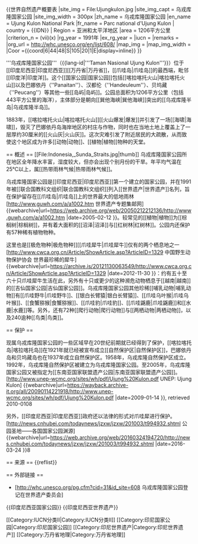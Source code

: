 {{世界自然遗产概要表
|site_img = File:Ujungkulon.jpg
|site_img_capt = 乌戎库隆国家公园
|site_img_width = 300px
|zh_name = 乌戎库隆国家公园
|en_name = Ujung Kulon National Park
|fr_name = Parc national d'Ujung Kulon
| country = {{IDN}}
| Region = 亚洲和太平洋地区
|area = 1206平方公里
|criterion_n = (vii)(x)
|rg_year = 1991年
|ex_rg_year = 
|iucn = 
|remarks = 
|org_url = http://whc.unesco.org/en/list/608/
|map_img = 
|map_img_width = 
|Coor ={{coord|6|44|48|S|105|20|1|E|display=inline}}
}}

'''乌戎库隆国家公园'''（{{lang-id|'''Taman Nasional Ujung Kulon'''}}）位于[[印度尼西亚|印度尼西亚]][[万丹省|万丹省]]，[[爪哇岛|爪哇岛]]的最西端，毗邻[[印度洋|印度洋]]。这个[[国家公园|国家公园]]包括[[喀拉喀托火山|喀拉喀托火山]]以及巴娜依丹（''Panaitan''）、汉都伦（''Handeuleum''）、贝坞藏（''Peucang''）等其他一些[[岛屿|岛屿]]。公园总面积为1206平方公里（包括443平方公里的海洋），主体部分是朝向[[巽他海峡|巽他海峡]]突出的[[乌戎库隆半岛|乌戎库隆半岛]]。

1883年，[[喀拉喀托火山|喀拉喀托火山]][[火山爆发|爆发]]并引发了一场[[海啸|海啸]]，毁灭了巴娜依丹岛海岸地区的村庄与作物，同时也在当地土地上覆盖上了一层厚约30厘米的[[火山灰|火山灰]]。这次灾难引发了附近居民的大疏散，从而致使这个地区成为许多[[动物|动物]]、[[植物|植物]]物种的天堂。

== 概述 ==
[[File:Indonesia,_Sunda_Straits.jpg|thumb]]
乌戎库隆国家公园所在地区全年降水丰富，湿度较大，但亦会出现个别月份的干旱。年平均气温在25℃以上，属[[热带雨林气候|热带雨林气候]]。

乌戎库隆国家公园是[[印度尼西亚|印度尼西亚]]第一个建立的国家公园，并在1991年被[[联合国教科文组织|联合国教科文组织]]列入[[世界遗产|世界遗产]]名列，旨在保护留存在[[爪哇岛|爪哇岛]]上的世界最大的低地雨林<ref name="guwh">[http://www.guwh.com/a/a1002.htm 世界遗产专题集邮网] {{webarchive|url=https://web.archive.org/web/20050212212136/http://www.guwh.com/a/a1002.htm |date=2005-02-12 }}</ref>。较常见的[[植物|植物]]为[[棕榈树|棕榈树]]，并有着大面积的[[沼泽|沼泽]]与[[红树林|红树林]]。公园内还保护有57种稀有植物物种。

这里也是[[极危物种|极危物种]][[爪哇犀牛|爪哇犀牛]]仅有的两个栖息地之一<ref>[http://www.cwca.org.cn/Article/ShowArticle.asp?ArticleID=1329 中国野生动物保护协会 世界最珍稀的犀牛] {{webarchive|url=https://archive.is/20121130063549/http://www.cwca.org.cn/Article/ShowArticle.asp?ArticleID=1329 |date=2012-11-30 }}</ref>：约有五十至六十只爪哇犀牛生活在此，<ref name="guwh" />另外有十只或更少的这种濒危动物栖息于[[越南|越南]]的[[吉仙国家公园|吉仙国家公园]]。乌戎库隆国家公园其他珍稀[[哺乳动物|哺乳动物]]有[[爪哇野牛|爪哇野牛]]、[[银白长臂猿|银白长臂猿]]、[[爪哇乌叶猴|爪哇乌叶猴]]、[[食蟹猕猴|食蟹猕猴]]、[[爪哇豹|爪哇豹]]、[[爪哇鼷鹿|爪哇鼷鹿]]和[[水鹿|水鹿]]等。另外，还有72种[[爬行动物|爬行动物]]与[[两栖动物|两栖动物]]，以及240逾种[[鸟类|鸟类]]。

== 保护 ==

现属乌戎库隆国家公园的一些区域早在20世纪前期就已经得到了保护，[[喀拉喀托岛|喀拉喀托岛]]在1921年就已经被宣布成立[[自然保护区|自然保护区]]，巴娜依丹岛和贝坞藏岛也在1937年成立自然保护区。1958年，乌戎库隆自然保护区成立。1992年，乌戎库隆自然保护区被建立为乌戎库隆国家公园。<ref name="guwh" />至2005年，乌戎库隆国家公园又被指定为[[东南亚国家联盟遗产公园|东南亚国家联盟遗产公园]]。<ref>[http://www.unep-wcmc.org/sites/wh/pdf/Ujung%20Kulon.pdf UNEP: Ujung Kulon] {{webarchive|url=https://wayback.archive-it.org/all/20090114221918/http://www.unep-wcmc.org/sites/wh/pdf/Ujung%20Kulon.pdf |date=2009-01-14 }}, retrieved 2010-0108</ref>

另外，[[印度尼西亚|印度尼西亚]]政府还以法律的形式对爪哇犀进行保护。<ref>[http://news.cnhubei.com/todaynews/jzxw/jzxw/201003/t994932.shtml 公园圣地——各国国家公园渊源] {{webarchive|url=https://web.archive.org/web/20160324194720/http://news.cnhubei.com/todaynews/jzxw/jzxw/201003/t994932.shtml |date=2016-03-24 }}8</ref>

== 来源 ==
{{reflist}}

== 外部链接 ==
* [http://whc.unesco.org/pg.cfm?cid=31&id_site=608 乌戎库隆国家公园登记在世界遗产委员会]

{{印度尼西亚国家公园}}
{{印度尼西亚世界遗产}}

[[Category:IUCN分类II|Category:IUCN分类II]]
[[Category:印尼国家公园|Category:印尼国家公园]]
[[Category:印尼世界遗产|Category:印尼世界遗产]]
[[Category:万丹省地理|Category:万丹省地理]]